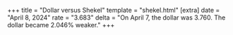+++
title = "Dollar versus Shekel"
template = "shekel.html"
[extra]
date = "April  8, 2024"
rate = "3.683"
delta = "On April  7, the dollar was 3.760. The dollar became 2.046% weaker."
+++
